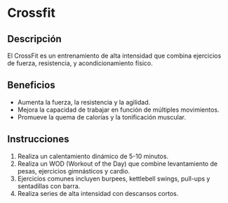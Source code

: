 # Crossfit

## Descripción
El CrossFit es un entrenamiento de alta intensidad que combina ejercicios de fuerza, resistencia, y acondicionamiento físico.

## Beneficios
- Aumenta la fuerza, la resistencia y la agilidad.
- Mejora la capacidad de trabajar en función de múltiples movimientos.
- Promueve la quema de calorías y la tonificación muscular.

## Instrucciones
1. Realiza un calentamiento dinámico de 5-10 minutos.
2. Realiza un WOD (Workout of the Day) que combine levantamiento de pesas, ejercicios gimnásticos y cardio.
3. Ejercicios comunes incluyen burpees, kettlebell swings, pull-ups y sentadillas con barra.
4. Realiza series de alta intensidad con descansos cortos.